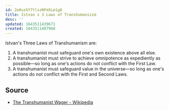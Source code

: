 ```yaml
---
id: 2e0uzGY7tlxzNFm5Lm1g8
title: Istvan s 3 Laws of Transhumanisim
desc: ''
updated: 1643511439671
created: 1643511407968
---
```


Istvan's Three Laws of Transhumanism are:

1. A transhumanist must safeguard one's own existence above all else.
2. A transhumanist must strive to achieve omnipotence as expediently as possible—so long as one's actions do not conflict with the First Law.
3. A transhumanist must safeguard value in the universe—so long as one's actions do not conflict with the First and Second Laws.

## Source

* [The Transhumanist Wager - Wikipedia](https://en.wikipedia.org/wiki/The_Transhumanist_Wager)